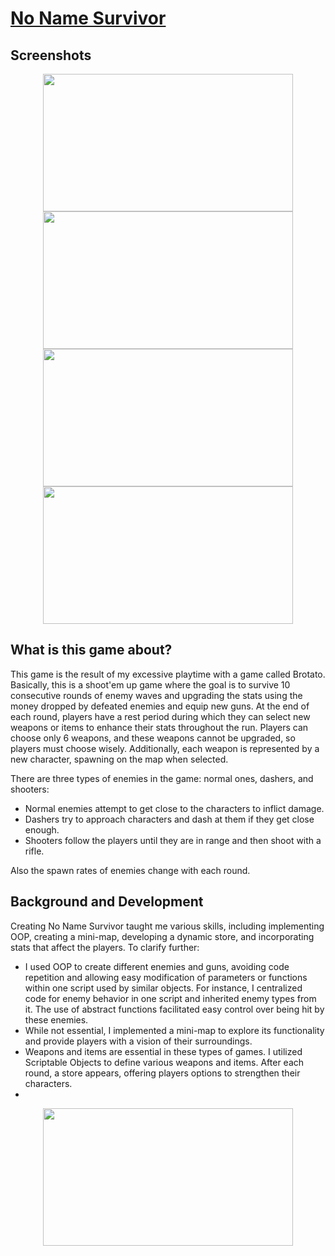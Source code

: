 # [No Name Survivor](https://fikretgezer.itch.io/no-name-survivors)
## Screenshots
<div align="center">
  <img src="https://github.com/FikretGezer/NoNameSurvivor/assets/64322071/64c53fc5-658e-4e04-86ff-69b687758d30" width="400" height="220">
  <img src="https://github.com/FikretGezer/NoNameSurvivor/assets/64322071/267c9de7-248e-45d5-8a89-d99964ce0a76" width="400" height="220"> 
  <img src="https://github.com/FikretGezer/NoNameSurvivor/assets/64322071/c448d012-422f-4867-a0b3-ca09632a84aa" width="400" height="220"> 
  <img src="https://github.com/FikretGezer/NoNameSurvivor/assets/64322071/123d6950-2f22-4e27-aca9-8eaa0bd61c07" width="400" height="220"> 
</div>

## What is this game about?
This game is the result of my excessive playtime with a game called Brotato. Basically, this is a shoot'em up game where the goal is to survive 10 consecutive rounds of enemy waves and upgrading the stats using the money dropped by defeated enemies and equip new guns. At the end of each round, players have a rest period during which they can select new weapons or items to enhance their stats throughout the run. Players can choose only 6 weapons, and these weapons cannot be upgraded, so players must choose wisely. Additionally, each weapon is represented by a new character, spawning on the map when selected.

There are three types of enemies in the game: normal ones, dashers, and shooters:
* Normal enemies attempt to get close to the characters to inflict damage.
* Dashers try to approach characters and dash at them if they get close enough.
* Shooters follow the players until they are in range and then shoot with a rifle.

Also the spawn rates of enemies change with each round.

## Background and Development
Creating No Name Survivor taught me various skills, including implementing OOP, creating a mini-map, developing a dynamic store, and incorporating stats that affect the players. To clarify further:
* I used OOP to create different enemies and guns, avoiding code repetition and allowing easy modification of parameters or functions within one script used by similar objects. For instance, I centralized code for enemy behavior in one script and inherited enemy types from it. The use of abstract functions facilitated easy control over being hit by these enemies.
* While not essential, I implemented a mini-map to explore its functionality and provide players with a vision of their surroundings.
* Weapons and items are essential in these types of games. I utilized Scriptable Objects to define various weapons and items. After each round, a store appears, offering players options to strengthen their characters.
* 
<div align="center">  
  <img src="https://www.youtube.com/watch?v=StTqXEQ2l-Y" width="400" height="220"> 
</div>
